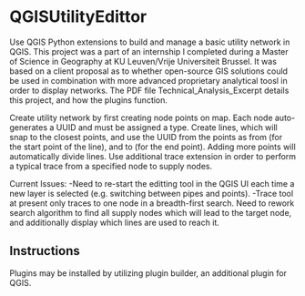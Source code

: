 # QGISUtilityEdittor
Use QGIS Python extensions to build and manage a basic utility network in QGIS. This project was a part of an internship I completed during a Master of Science in Geography at KU Leuven/Vrije Universiteit Brussel. It was based on a client proposal as to whether open-source GIS solutions could be used in combination with more advanced proprietary analytical toosl in order to display networks. The PDF file Technical_Analysis_Excerpt details this project, and how the plugins function. 

Create utility network by first creating node points on map. Each node auto-generates a UUID and must be assigned a type.
Create lines, which will snap to the closest points, and use the UUID from the points as from (for the start point of the line), and to (for the end point).
Adding more points will automatically divide lines.
Use additional trace extension in order to perform a typical trace from a specified node to supply nodes.

Current Issues:
-Need to re-start the editting tool in the QGIS UI each time a new layer is selected (e.g. switching between pipes and points).
-Trace tool at present only traces to one node in a breadth-first search. Need to rework search algorithm to find all supply nodes which will lead to the target node, and additionally display which lines are used to reach it.

## Instructions
Plugins may be installed by utilizing plugin builder, an additional plugin for QGIS. 
